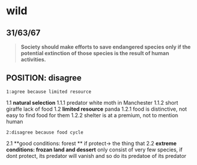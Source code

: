 wild
======================
31/63/67
------------------------
>**Society should make efforts to save endangered species only if the potential extinction of those species is the result of human activities.**

## POSITION: disagree
    1:agree because limited resource
1.1 **natural selection** 
1.1.1 predator white moth in Manchester
1.1.2 short giraffe lack of food
1.2 **limited resource** panda
1.2.1 food is distinctive, not easy to find food for them
1.2.2 shelter is at a premium, not to mention human

    2:disagree because food cycle
2.1 **good conditions: forest **
if protect-> the thing that
2.2 **extreme conditions: frozan land and dessert**
only consist of very few species, if dont protect, its predator will vanish and so do its predatoe of its predator
    
<!--stackedit_data:
eyJoaXN0b3J5IjpbLTExNTQwMDc5MzQsMTg3OTk4OTI2OV19
-->